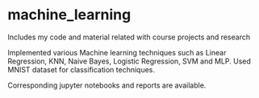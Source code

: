 # machine_learning
Includes my code and material related with course projects and research

Implemented various Machine learning techniques such as Linear Regression, KNN, Naive Bayes, Logistic Regression, SVM and MLP.
Used MNIST dataset for classification techniques. 

Corresponding jupyter notebooks and reports are available.
